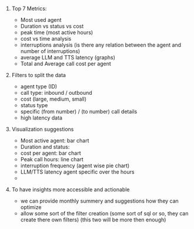 1. Top 7 Metrics:
    - Most used agent
    - Duration vs status vs cost
    - peak time (most active hours)
    - cost vs time analysis
    - interruptions analysis (is there any relation between the agent and number of interruptions)
    - average LLM and TTS latency (graphs) 
    - Total and Average call cost per agent

2. Filters to split the data
    - agent type (ID)
    - call type: inbound / outbound
    - cost (large, medium, small)
    - status type
    - specific (from number) / (to number) call details
    - high latency data

3. Visualization suggestions
    - Most active agent: bar chart
    - Duration and status: 
    - cost per agent: bar chart
    - Peak call hours: line chart
    - interruption frequency (agent wise pie chart)
    - LLM/TTS latency agent specific over the hours
    - 


4. To have insights more accessible and actionable
    - we can provide monthly summery and suggestions how they can optimize
    - allow some sort of the filter creation (some sort of sql or so, they can create there own filters)
    (this two will be more then enough)